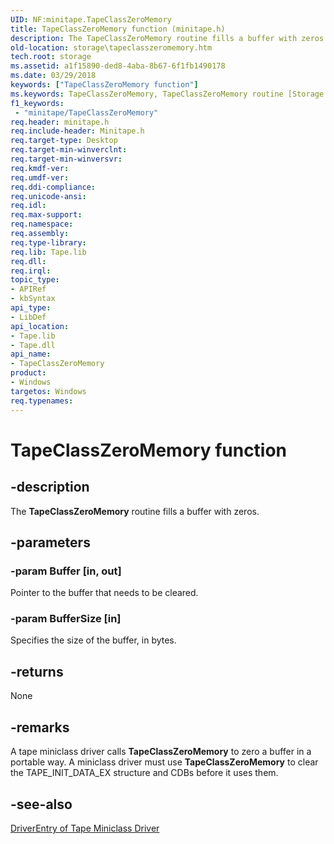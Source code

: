 ```yaml
---
UID: NF:minitape.TapeClassZeroMemory
title: TapeClassZeroMemory function (minitape.h)
description: The TapeClassZeroMemory routine fills a buffer with zeros.
old-location: storage\tapeclasszeromemory.htm
tech.root: storage
ms.assetid: a1f15890-ded8-4aba-8b67-6f1fb1490178
ms.date: 03/29/2018
keywords: ["TapeClassZeroMemory function"]
ms.keywords: TapeClassZeroMemory, TapeClassZeroMemory routine [Storage Devices], minitape/TapeClassZeroMemory, storage.tapeclasszeromemory, tapeclas_f48cbbef-af5f-4d1b-b79e-0982d4d09bde.xml
f1_keywords:
 - "minitape/TapeClassZeroMemory"
req.header: minitape.h
req.include-header: Minitape.h
req.target-type: Desktop
req.target-min-winverclnt: 
req.target-min-winversvr: 
req.kmdf-ver: 
req.umdf-ver: 
req.ddi-compliance: 
req.unicode-ansi: 
req.idl: 
req.max-support: 
req.namespace: 
req.assembly: 
req.type-library: 
req.lib: Tape.lib
req.dll: 
req.irql: 
topic_type:
- APIRef
- kbSyntax
api_type:
- LibDef
api_location:
- Tape.lib
- Tape.dll
api_name:
- TapeClassZeroMemory
product:
- Windows
targetos: Windows
req.typenames: 
---
```


# TapeClassZeroMemory function


## -description


The <b>TapeClassZeroMemory</b> routine fills a buffer with zeros.


## -parameters




### -param Buffer [in, out]

Pointer to the buffer that needs to be cleared.


### -param BufferSize [in]

Specifies the size of the buffer, in bytes.


## -returns



None




## -remarks



A tape miniclass driver calls <b>TapeClassZeroMemory</b> to zero a buffer in a portable way. A miniclass driver must use <b>TapeClassZeroMemory</b> to clear the TAPE_INIT_DATA_EX structure and CDBs before it uses them.




## -see-also




<a href="https://docs.microsoft.com/windows-hardware/drivers/storage/driverentry-of-tape-miniclass-driver">DriverEntry of Tape Miniclass Driver</a>
 

 

